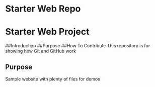 # Starter Web Repo
# Starter Web Project
##Introduction
##Purpose
##How To Contribute
This repository is for showing how Git and GitHub work

## Purpose

Sample website with plenty of files for demos
